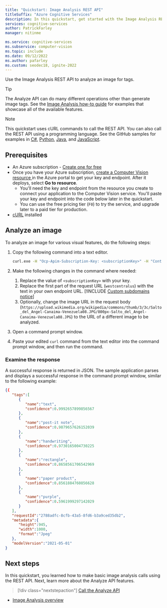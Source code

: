 ```yaml
---
title: "Quickstart: Image Analysis REST API"
titleSuffix: "Azure Cognitive Services"
description: In this quickstart, get started with the Image Analysis REST API.
services: cognitive-services
author: PatrickFarley
manager: nitinme

ms.service: cognitive-services
ms.subservice: computer-vision
ms.topic: include
ms.date: 09/12/2022
ms.author: pafarley
ms.custom: seodec18, ignite-2022
---
```


Use the Image Analysis REST API to analyze an image for tags.

> [!TIP]
> The Analyze API can do many different operations other than generate image tags. See the [Image Analysis how-to guide](../how-to/call-analyze-image.md) for examples that showcase all of the available features.

> [!NOTE]
> This quickstart uses cURL commands to call the REST API. You can also call the REST API using a programming language. See the GitHub samples for examples in [C#](https://github.com/Azure-Samples/cognitive-services-quickstart-code/tree/master/dotnet/ComputerVision/REST), [Python](https://github.com/Azure-Samples/cognitive-services-quickstart-code/tree/master/python/ComputerVision/REST), [Java](https://github.com/Azure-Samples/cognitive-services-quickstart-code/tree/master/java/ComputerVision/REST), and [JavaScript](https://github.com/Azure-Samples/cognitive-services-quickstart-code/tree/master/javascript/ComputerVision/REST).

## Prerequisites

* An Azure subscription - [Create one for free](https://azure.microsoft.com/free/cognitive-services/) 
* Once you have your Azure subscription, <a href="https://portal.azure.com/#create/Microsoft.CognitiveServicesComputerVision"  title="Create a Computer Vision resource"  target="_blank">create a Computer Vision resource </a> in the Azure portal to get your key and endpoint. After it deploys, select **Go to resource**.
  * You'll need the key and endpoint from the resource you create to connect your application to the Computer Vision service. You'll paste your key and endpoint into the code below later in the quickstart.
  * You can use the free pricing tier (`F0`) to try the service, and upgrade later to a paid tier for production.
* [cURL](https://curl.haxx.se/) installed



## Analyze an image

To analyze an image for various visual features, do the following steps:

1. Copy the following command into a text editor.

    ```bash
    curl.exe -H "Ocp-Apim-Subscription-Key: <subscriptionKey>" -H "Content-Type: application/json" "https://westcentralus.api.cognitive.microsoft.com/vision/v3.2/analyze?visualFeatures=Tags" -d "{'url':'https://upload.wikimedia.org/wikipedia/commons/thumb/3/3c/Salto_del_Angel-Canaima-Venezuela08.JPG/800px-Salto_del_Angel-Canaima-Venezuela08.JPG'}"
    ```

1. Make the following changes in the command where needed:
    1. Replace the value of `<subscriptionKey>` with your key.
    1. Replace the first part of the request URL (`westcentralus`) with the text in your own endpoint URL.
        [!INCLUDE [Custom subdomains notice](../../../../includes/cognitive-services-custom-subdomains-note.md)]
    1. Optionally, change the image URL in the request body (`https://upload.wikimedia.org/wikipedia/commons/thumb/3/3c/Salto_del_Angel-Canaima-Venezuela08.JPG/800px-Salto_del_Angel-Canaima-Venezuela08.JPG`) to the URL of a different image to be analyzed.
1. Open a command prompt window.
1. Paste your edited `curl` command from the text editor into the command prompt window, and then run the command.



### Examine the response

A successful response is returned in JSON. The sample application parses and displays a successful response in the command prompt window, similar to the following example:

```json
{{
   "tags":[
      {
         "name":"text",
         "confidence":0.9992657899856567
      },
      {
         "name":"post-it note",
         "confidence":0.9879657626152039
      },
      {
         "name":"handwriting",
         "confidence":0.9730165004730225
      },
      {
         "name":"rectangle",
         "confidence":0.8658561706542969
      },
      {
         "name":"paper product",
         "confidence":0.8561884760856628
      },
      {
         "name":"purple",
         "confidence":0.5961999297142029
      }
   ],
   "requestId":"2788adfc-8cfb-43a5-8fd6-b3a9ced35db2",
   "metadata":{
      "height":945,
      "width":1000,
      "format":"Jpeg"
   },
   "modelVersion":"2021-05-01"
}
```




## Next steps

In this quickstart, you learned how to make basic image analysis calls using the REST API. Next, learn more about the Analyze API features.

> [!div class="nextstepaction"]
>[Call the Analyze API](../how-to/call-analyze-image.md)

* [Image Analysis overview](../overview-image-analysis.md)
